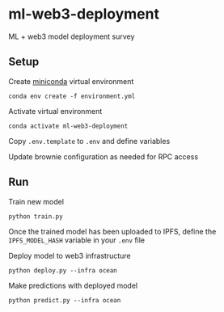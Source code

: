 # ml-web3-deployment
ML + web3 model deployment survey

## Setup

Create [miniconda](https://docs.conda.io/en/latest/miniconda.html) virtual environment
```
conda env create -f environment.yml
```

Activate virtual environment
```
conda activate ml-web3-deployment
```

Copy `.env.template` to `.env` and define variables

Update brownie configuration as needed for RPC access


## Run

Train new model
```
python train.py
```

Once the trained model has been uploaded to IPFS, define the `IPFS_MODEL_HASH` variable in your `.env` file

Deploy model to web3 infrastructure
```
python deploy.py --infra ocean
```

Make predictions with deployed model
```
python predict.py --infra ocean
```
